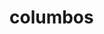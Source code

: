 # columbos
<!-- <?php 
session_start();
include '../connection/db.php';
header("Content-Type: application/json");

$response = ['success' => false, 'message' => 'Invalid Request'];
$method = $_SERVER['REQUEST_METHOD'];

if ($method === 'POST') {
    $action = isset($_GET['action']) ? $_GET['action'] : '';
    
    // Check if action is 'addPlan'
    if ($action == 'addPlan') {
        // Collect form data from $_POST and escape special characters
        $type = isset($_POST['type']) ? mysqli_real_escape_string($conn, $_POST['type']) : '';
        $name = isset($_POST['name']) ? mysqli_real_escape_string($conn, $_POST['name']) : '';
        $about = isset($_POST['about']) ? mysqli_real_escape_string($conn, $_POST['about']) : '';
        $benefits = isset($_POST['benefits']) ? mysqli_real_escape_string($conn, $_POST['benefits']) : '';
        $contribution_period = isset($_POST['contribution_period']) ? mysqli_real_escape_string($conn, $_POST['contribution_period']) : '';
        
        // Check if all the required fields are present
        if (empty($type) || empty($name) || empty($about) || empty($benefits) || empty($contribution_period)) {
            $response['message'] = 'All fields are required.';
        } elseif (isset($_FILES['image']) && $_FILES['image']['error'] === UPLOAD_ERR_OK) {
            // Handle image upload
            $imageTmpName = $_FILES['image']['tmp_name'];
            $imageName = $_FILES['image']['name'];
            $imageExtension = strtolower(pathinfo($imageName, PATHINFO_EXTENSION));

            // Set upload folder based on the type
            $uploadDir = '../uploads/' . str_replace(' ', '_', $type); // Folder for specific plan type
            if (!file_exists($uploadDir)) {
                mkdir($uploadDir, 0777, true); // Create the folder if it doesn't exist
            }

            // Define the destination path for the image
            $imageDestination = $uploadDir . '/' . uniqid() . '.' . $imageExtension;

            // Move the uploaded file to the destination directory
            if (move_uploaded_file($imageTmpName, $imageDestination)) {
                $created_at = $updated_at = date('Y-m-d H:i:s');

                // Insert the plan data into the database
                $sql = "INSERT INTO `fraternal_benefits`(`type`, `name`, `about`, `benefits`, `contribution_period`, `image`, `created_at`, `updated_at`) 
                        VALUES ('$type', '$name', '$about', '$benefits', '$contribution_period', '$imageDestination', '$created_at', '$updated_at')";
                
                if (mysqli_query($conn, $sql)) {
                    $response['success'] = true;
                    $response['message'] = 'Plan added successfully';
                } else {
                    $response['message'] = 'Plan failed to add: ' . mysqli_error($conn);
                }
            } else {
                $response['message'] = 'Image upload failed';
            }
        } else {
            $response['message'] = 'No image file or invalid image upload';
        }
    }

    
    
} elseif ($method === 'DELETE') {
    $id = isset($_GET['id']) ? mysqli_real_escape_string($conn, $_GET['id']) : '';
    if (!empty($id)) {
        $sql = "SELECT * FROM fraternal_benefits WHERE id = '$id'";
        $result = mysqli_query($conn, $sql);
        if (mysqli_num_rows($result) > 0) {
            $plan = mysqli_fetch_assoc($result);
            $image = BASE_URL . $plan['image'];
            if (file_exists($image)) {
                unlink($image);
            }
            $sql = "DELETE FROM fraternal_benefits WHERE id = '$id'";
            if (mysqli_query($conn, $sql)) {
                $response['success'] = true;
                $response['message'] = 'Plan deleted successfully';
            } else {
                $response['message'] = 'Plan failed to delete: ' . mysqli_error($conn);
            }
        } else {
            $response['message'] = 'Plan not found';
        }
    } else {
        $response['message'] = 'Invalid plan ID';
    }
} elseif ($method === 'PUT') {
    $id = isset($_GET['id']) ? mysqli_real_escape_string($conn, $_GET['id']) : '';
    if (!empty($id)) {
        $data = json_decode(file_get_contents('php://input'), true);
        $type = isset($data['type']) ? mysqli_real_escape_string($conn, $data['type']) : '';
        $name = isset($data['name']) ? mysqli_real_escape_string($conn, $data['name']) : '';
        $about = isset($data['about']) ? mysqli_real_escape_string($conn, $data['about']) : '';
        $benefits = isset($data['benefits']) ? mysqli_real_escape_string($conn, $data['benefits']) : '';
        $contribution_period = isset($data['contribution_period']) ? mysqli_real_escape_string($conn, $data['contribution_period']) : '';
        
        if (empty($type) || empty($name) || empty($about) || empty($benefits) || empty($contribution_period)) {
            $response['message'] = 'All fields are required.';
        } else {
            $sql = "UPDATE fraternal_benefits SET type = '$type', name = '$name', about = '$about', benefits = '$benefits', contribution_period = '$contribution_period' WHERE id = '$id'";
            if (mysqli_query($conn, $sql)) {
                $response['success'] = true;
                $response['message'] = 'Plan updated successfully';
            } else {
                $response['message'] = 'Plan failed to update: ' . mysqli_error($conn);
            }
        }
    } else {
        $response['message'] = 'Invalid plan ID';
    }
}


mysqli_close($conn);


echo json_encode($response);
?> -->